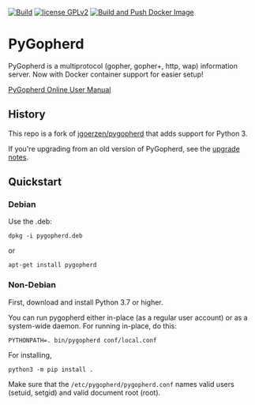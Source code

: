 [![Build](https://github.com/michael-lazar/pygopherd/workflows/Test/badge.svg)](https://github.com/michael-lazar/pygopherd/actions)
[![license GPLv2](https://img.shields.io/github/license/michael-lazar/pygopherd)](https://www.gnu.org/licenses/gpl-2.0.en.html)
[![Build and Push Docker Image](https://github.com/cmd644/pygopherd/actions/workflows/docker-image.yml/badge.svg)](https://github.com/cmd644/pygopherd/actions/workflows/docker-image.yml)

# PyGopherd

PyGopherd is a multiprotocol (gopher, gopher+, http, wap) information server. Now with Docker container support for easier setup!

[PyGopherd Online User Manual](https://michael-lazar.github.io/pygopherd/doc/pygopherd.html)

## History

This repo is a fork of [jgoerzen/pygopherd](https://github.com/jgoerzen/pygopherd)
that adds support for Python 3.

If you're upgrading from an old version of PyGopherd, see the [upgrade notes](UPGRADING.md).

## Quickstart

### Debian

Use the .deb:

```
dpkg -i pygopherd.deb
```

or

```
apt-get install pygopherd
```

### Non-Debian

First, download and install Python 3.7 or higher.

You can run pygopherd either in-place (as a regular user account) or
as a system-wide daemon. For running in-place, do this:

```
PYTHONPATH=. bin/pygopherd conf/local.conf
```

For installing,

```
python3 -m pip install .
```

Make sure that the ``/etc/pygopherd/pygopherd.conf`` names valid users
   (setuid, setgid) and valid document root (root).
